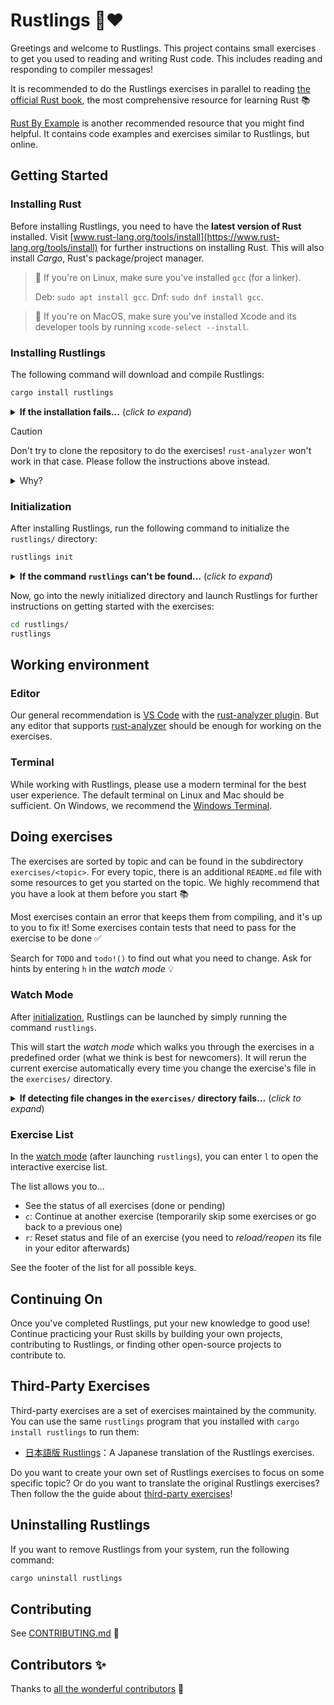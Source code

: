 <div class="oranda-hide">

# Rustlings 🦀❤️

</div>

Greetings and welcome to Rustlings.
This project contains small exercises to get you used to reading and writing Rust code.
This includes reading and responding to compiler messages!

It is recommended to do the Rustlings exercises in parallel to reading [the official Rust book](https://doc.rust-lang.org/book/), the most comprehensive resource for learning Rust 📚️

[Rust By Example](https://doc.rust-lang.org/rust-by-example/) is another recommended resource that you might find helpful.
It contains code examples and exercises similar to Rustlings, but online.

## Getting Started

### Installing Rust

Before installing Rustlings, you need to have the **latest version of Rust** installed.
Visit [www.rust-lang.org/tools/install](https://www.rust-lang.org/tools/install) for further instructions on installing Rust.
This will also install _Cargo_, Rust's package/project manager.

> 🐧 If you're on Linux, make sure you've installed `gcc` (for a linker).
>
> Deb: `sudo apt install gcc`.
> Dnf: `sudo dnf install gcc`.

> 🍎 If you're on MacOS, make sure you've installed Xcode and its developer tools by running `xcode-select --install`.

### Installing Rustlings

The following command will download and compile Rustlings:

```bash
cargo install rustlings
```

<details>
<summary><strong>If the installation fails…</strong> (<em>click to expand</em>)</summary>

- Make sure you have the latest Rust version by running `rustup update`
- Try adding the `--locked` flag: `cargo install rustlings --locked`
- Otherwise, please [report the issue](https://github.com/rust-lang/rustlings/issues/new)

</details>

> [!CAUTION]
> Don't try to clone the repository to do the exercises! `rust-analyzer` won't work in that case. Please follow the instructions above instead.
> 
> <details>
> <summary>Why?</summary>
>
>The intended way to run Rustlings is to install the binary and run `rustlings init` as described above. This generates a `Cargo.toml` (different than what you see in the repository) that includes each exercise as a separate binary target which is enough for `rust-analyzer` to work.
>
>If you just clone the repository and try to run and edit the exercises directly, the language server will not work.
>
> </details>

### Initialization

After installing Rustlings, run the following command to initialize the `rustlings/` directory:

```bash
rustlings init
```

<details>
<summary><strong>If the command <code>rustlings</code> can't be found…</strong> (<em>click to expand</em>)</summary>

You are probably using Linux and installed Rust using your package manager.

Cargo installs binaries to the directory `~/.cargo/bin`.
Sadly, package managers often don't add `~/.cargo/bin` to your `PATH` environment variable.

The solution is to …

- either add `~/.cargo/bin` manually to `PATH`
- or to uninstall Rust from the package manager and install it using the official way with `rustup`: https://www.rust-lang.org/tools/install

</details>

Now, go into the newly initialized directory and launch Rustlings for further instructions on getting started with the exercises:

```bash
cd rustlings/
rustlings
```

## Working environment

### Editor

Our general recommendation is [VS Code](https://code.visualstudio.com/) with the [rust-analyzer plugin](https://marketplace.visualstudio.com/items?itemName=rust-lang.rust-analyzer).
But any editor that supports [rust-analyzer](https://rust-analyzer.github.io/) should be enough for working on the exercises.

### Terminal

While working with Rustlings, please use a modern terminal for the best user experience.
The default terminal on Linux and Mac should be sufficient.
On Windows, we recommend the [Windows Terminal](https://aka.ms/terminal).

## Doing exercises

The exercises are sorted by topic and can be found in the subdirectory `exercises/<topic>`.
For every topic, there is an additional `README.md` file with some resources to get you started on the topic.
We highly recommend that you have a look at them before you start 📚️

Most exercises contain an error that keeps them from compiling, and it's up to you to fix it!
Some exercises contain tests that need to pass for the exercise to be done ✅

Search for `TODO` and `todo!()` to find out what you need to change.
Ask for hints by entering `h` in the _watch mode_ 💡

### Watch Mode

After [initialization](#initialization), Rustlings can be launched by simply running the command `rustlings`.

This will start the _watch mode_ which walks you through the exercises in a predefined order (what we think is best for newcomers).
It will rerun the current exercise automatically every time you change the exercise's file in the `exercises/` directory.

<details>
<summary><strong>If detecting file changes in the <code>exercises/</code> directory fails…</strong> (<em>click to expand</em>)</summary>

> You can add the **`--manual-run`** flag (`rustlings --manual-run`) to manually rerun the current exercise by entering `r` in the watch mode.
>
> Please [report the issue](https://github.com/rust-lang/rustlings/issues/new) with some information about your operating system and whether you run Rustlings in a container or virtual machine (e.g. WSL).

</details>

### Exercise List

In the [watch mode](#watch-mode) (after launching `rustlings`), you can enter `l` to open the interactive exercise list.

The list allows you to…

- See the status of all exercises (done or pending)
- `c`: Continue at another exercise (temporarily skip some exercises or go back to a previous one)
- `r`: Reset status and file of an exercise (you need to _reload/reopen_ its file in your editor afterwards)

See the footer of the list for all possible keys.

## Continuing On

Once you've completed Rustlings, put your new knowledge to good use!
Continue practicing your Rust skills by building your own projects, contributing to Rustlings, or finding other open-source projects to contribute to.

## Third-Party Exercises

Third-party exercises are a set of exercises maintained by the community.
You can use the same `rustlings` program that you installed with `cargo install rustlings` to run them:

- [日本語版 Rustlings](https://github.com/sotanengel/rustlings-jp)：A Japanese translation of the Rustlings exercises.

Do you want to create your own set of Rustlings exercises to focus on some specific topic?
Or do you want to translate the original Rustlings exercises?
Then follow the the guide about [third-party exercises](https://github.com/rust-lang/rustlings/blob/main/THIRD_PARTY_EXERCISES.md)!

## Uninstalling Rustlings

If you want to remove Rustlings from your system, run the following command:

```bash
cargo uninstall rustlings
```

## Contributing

See [CONTRIBUTING.md](https://github.com/rust-lang/rustlings/blob/main/CONTRIBUTING.md) 🔗

## Contributors ✨

Thanks to [all the wonderful contributors](https://github.com/rust-lang/rustlings/graphs/contributors) 🎉
